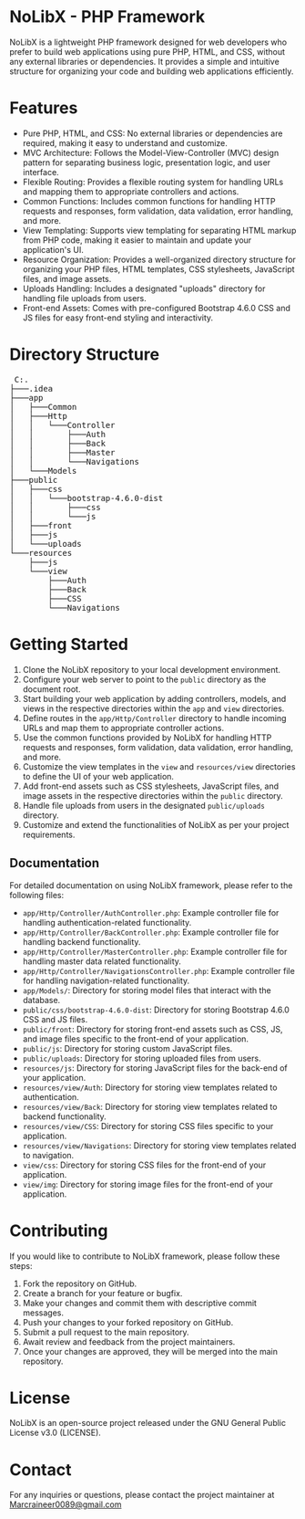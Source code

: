 <h1>NoLibX - PHP Framework</h1>
<p>NoLibX is a lightweight PHP framework designed for web developers who prefer to build web applications using
    pure PHP, HTML, and CSS, without any external libraries or dependencies. It provides a simple and intuitive
    structure for organizing your code and building web applications efficiently.</p>

<h1>Features</h1>

- Pure PHP, HTML, and CSS: No external libraries or dependencies are required, making it easy to understand and customize.
- MVC Architecture: Follows the Model-View-Controller (MVC) design pattern for separating business logic, presentation logic, and user interface.
- Flexible Routing: Provides a flexible routing system for handling URLs and mapping them to appropriate controllers and actions.
- Common Functions: Includes common functions for handling HTTP requests and responses, form validation, data validation, error handling, and more.
- View Templating: Supports view templating for separating HTML markup from PHP code, making it easier to maintain and update your application's UI.
- Resource Organization: Provides a well-organized directory structure for organizing your PHP files, HTML templates, CSS stylesheets, JavaScript files, and image assets.
- Uploads Handling: Includes a designated "uploads" directory for handling file uploads from users.
- Front-end Assets: Comes with pre-configured Bootstrap 4.6.0 CSS and JS files for easy front-end styling and interactivity.


<h1>Directory Structure</h1>
<pre> C:.
├───.idea
├───app
│   ├───Common
│   ├───Http
│   │   └───Controller
│   │       ├───Auth
│   │       ├───Back
│   │       ├───Master
│   │       └───Navigations
│   └───Models
├───public
│   ├───css
│   │   └───bootstrap-4.6.0-dist
│   │       ├───css
│   │       └───js
│   ├───front
│   ├───js
│   └───uploads
└───resources
    ├───js
    └───view
        ├───Auth
        ├───Back
        ├───CSS
        └───Navigations
</pre>
<h1>Getting Started</h1>

1. Clone the NoLibX repository to your local development environment.
2. Configure your web server to point to the `public` directory as the document root.
3. Start building your web application by adding controllers, models, and views in the respective directories within the `app` and `view` directories.
4. Define routes in the `app/Http/Controller` directory to handle incoming URLs and map them to appropriate controller actions.
5. Use the common functions provided by NoLibX for handling HTTP requests and responses, form validation, data validation, error handling, and more.
6. Customize the view templates in the `view` and `resources/view` directories to define the UI of your web application.
7. Add front-end assets such as CSS stylesheets, JavaScript files, and image assets in the respective directories within the `public` directory.
8. Handle file uploads from users in the designated `public/uploads` directory.
9. Customize and extend the functionalities of NoLibX as per your project requirements.

<h2>Documentation</h2>

For detailed documentation on using NoLibX framework, please refer to the following files:

- `app/Http/Controller/AuthController.php`: Example controller file for handling authentication-related functionality.
- `app/Http/Controller/BackController.php`: Example controller file for handling backend functionality.
- `app/Http/Controller/MasterController.php`: Example controller file for handling master data related functionality.
- `app/Http/Controller/NavigationsController.php`: Example controller file for handling navigation-related functionality.
- `app/Models/`: Directory for storing model files that interact with the database.
- `public/css/bootstrap-4.6.0-dist`: Directory for storing Bootstrap 4.6.0 CSS and JS files.
- `public/front`: Directory for storing front-end assets such as CSS, JS, and image files specific to the front-end of your application.
- `public/js`: Directory for storing custom JavaScript files.
- `public/uploads`: Directory for storing uploaded files from users.
- `resources/js`: Directory for storing JavaScript files for the back-end of your application.
- `resources/view/Auth`: Directory for storing view templates related to authentication.
- `resources/view/Back`: Directory for storing view templates related to backend functionality.
- `resources/view/CSS`: Directory for storing CSS files specific to your application.
- `resources/view/Navigations`: Directory for storing view templates related to navigation.
- `view/css`: Directory for storing CSS files for the front-end of your application.
- `view/img`: Directory for storing image files for the front-end of your application.

<h1>Contributing</h1>

If you would like to contribute to NoLibX framework, please follow these steps:

1. Fork the repository on GitHub.
2. Create a branch for your feature or bugfix.
3. Make your changes and commit them with descriptive commit messages.
4. Push your changes to your forked repository on GitHub.
5. Submit a pull request to the main repository.
6. Await review and feedback from the project maintainers.
7. Once your changes are approved, they will be merged into the main repository.

<h1>License</h1>

NoLibX is an open-source project released under the GNU General Public License v3.0 (LICENSE).

<h1>Contact</h1>

For any inquiries or questions, please contact the project maintainer at Marcraineer0089@gmail.com
